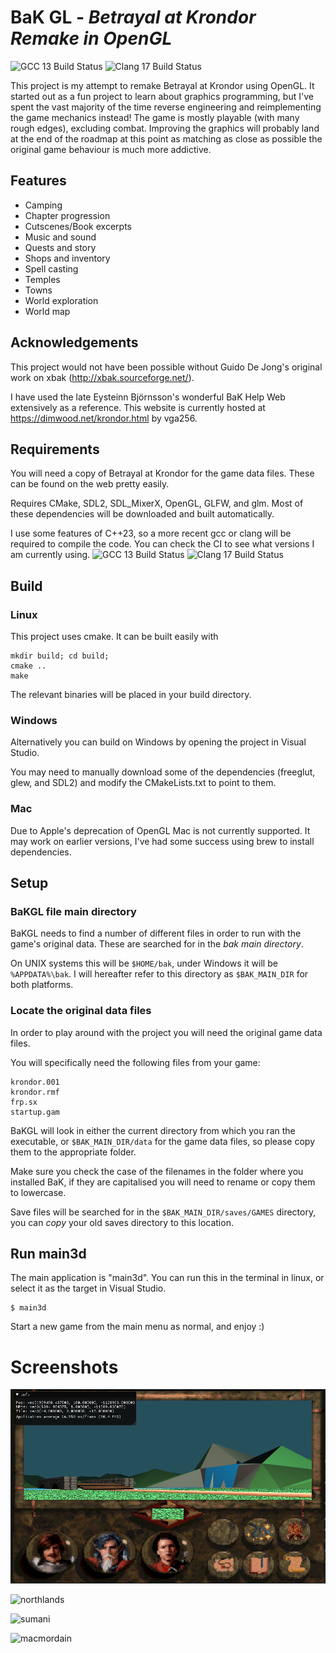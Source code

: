 
# BaK GL - _Betrayal at Krondor Remake in OpenGL_

![GCC 13 Build Status](https://github.com/xavieran/BaKGL/actions/workflows/gcc.yml/badge.svg)
![Clang 17 Build Status](https://github.com/xavieran/BaKGL/actions/workflows/clang.yml/badge.svg)

This project is my attempt to remake Betrayal at Krondor using OpenGL. It started out as a fun project to learn about graphics programming, but I've spent the vast majority of the time reverse engineering and reimplementing the game mechanics instead! The game is mostly playable (with many rough edges), excluding combat. Improving the graphics will probably land at the end of the roadmap at this point as matching as close as possible the original game behaviour is much more addictive.

## Features
* Camping
* Chapter progression
* Cutscenes/Book excerpts
* Music and sound
* Quests and story
* Shops and inventory
* Spell casting
* Temples
* Towns
* World exploration
* World map

## Acknowledgements

This project would not have been possible without Guido De Jong's original work on xbak (http://xbak.sourceforge.net/).

I have used the late Eysteinn Björnsson's wonderful BaK Help Web extensively as a reference. This website is currently hosted at https://dimwood.net/krondor.html by vga256.

## Requirements
You will need a copy of Betrayal at Krondor for the game data files. These can be found on the web pretty easily.

Requires CMake, SDL2, SDL_MixerX, OpenGL, GLFW, and glm. Most of these dependencies will be downloaded and built automatically.

I use some features of C++23, so a more recent gcc or clang will be required to compile the code. You can check the CI to see what versions I am currently using.
![GCC 13 Build Status](https://github.com/xavieran/BaKGL/actions/workflows/gcc.yml/badge.svg)
![Clang 17 Build Status](https://github.com/xavieran/BaKGL/actions/workflows/clang.yml/badge.svg)

## Build
### Linux
This project uses cmake. It can be built easily with
```
mkdir build; cd build;
cmake ..
make
```

The relevant binaries will be placed in your build directory.

### Windows
Alternatively you can build on Windows by opening the project in Visual Studio.

You may need to manually download some of the dependencies (freeglut, glew, and SDL2) and modify the CMakeLists.txt to point to them.

### Mac
Due to Apple's deprecation of OpenGL Mac is not currently supported. It may work on earlier versions, I've had some success using brew to install dependencies.

## Setup
### BaKGL file main directory
BaKGL needs to find a number of different files in order to run with the game's original data. These are searched for in the _bak main directory_.

On UNIX systems this will be `$HOME/bak`, under Windows it will be `%APPDATA%\bak`. I will hereafter refer to this directory as `$BAK_MAIN_DIR` for both platforms.

### Locate the original data files
In order to play around with the project you will need the original game data files.

You will specifically need the following files from your game: 
```
krondor.001
krondor.rmf
frp.sx
startup.gam
```

BaKGL will look in either the current directory from which you ran the executable, or `$BAK_MAIN_DIR/data` for the game data files, so please copy them to the appropriate folder.

Make sure you check the case of the filenames in the folder where you installed BaK, if they are capitalised you will need to rename or copy them to lowercase.

Save files will be searched for in the `$BAK_MAIN_DIR/saves/GAMES` directory, you can _copy_ your old saves directory to this location.

## Run main3d
The main application is "main3d". You can run this in the terminal in linux, or select it as the target in Visual Studio.

```
$ main3d
```

Start a new game from the main menu as normal, and enjoy :)

# Screenshots
![waterfall_ui](screenshots/waterfall_ui.png?raw=true "Waterfall near Tyr-Sog with UI")

![northlands](screenshots/northlands.png?raw=true "Town in Northlands")

![sumani](screenshots/sumani.png?raw=true "Lamut Inn")

![macmordain](screenshots/macmordain.png?raw=true "Mac Mordain Cadall")
